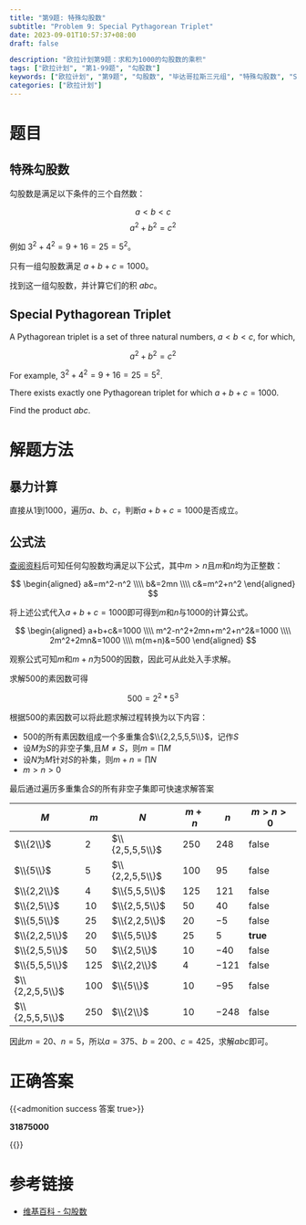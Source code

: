```yaml
---
title: "第9题: 特殊勾股数"
subtitle: "Problem 9: Special Pythagorean Triplet"
date: 2023-09-01T10:57:37+08:00
draft: false

description: "欧拉计划第9题：求和为1000的勾股数的乘积"
tags: ["欧拉计划", "第1-99题", "勾股数"]
keywords: ["欧拉计划", "第9题", "勾股数", "毕达哥拉斯三元组", "特殊勾股数", "Special Pythagorean Triplet"]
categories: ["欧拉计划"]
---
```

# 题目

## 特殊勾股数

勾股数是满足以下条件的三个自然数：

$$a \lt b \lt c$$
$$a^2 + b^2 = c^2$$

例如 $3^2 + 4^2 = 9 + 16 = 25 = 5^2$。

只有一组勾股数满足 $a + b + c = 1000$。

找到这一组勾股数，并计算它们的积 $abc$。

## Special Pythagorean Triplet

A Pythagorean triplet is a set of three natural numbers, $a \lt b \lt c$, for which,

$$a^2 + b^2 = c^2$$

For example, $3^2 + 4^2 = 9 + 16 = 25 = 5^2$.

There exists exactly one Pythagorean triplet for which $a + b + c = 1000$.

Find the product $abc$.

# 解题方法

## 暴力计算

直接从1到1000，遍历$a$、$b$、$c$，判断$a + b + c = 1000$是否成立。

## 公式法

[查阅资料](https://zh.wikipedia.org/zh-hans/%E5%8B%BE%E8%82%A1%E6%95%B0)后可知任何勾股数均满足以下公式，其中$m>n$且$m$和$n$均为正整数：

$$
\begin{aligned}
a&=m^2-n^2 \\\\
b&=2mn \\\\
c&=m^2+n^2
\end{aligned}
$$

将上述公式代入$a + b + c = 1000$即可得到$m$和$n$与$1000$的计算公式。

$$
\begin{aligned}
a+b+c&=1000 \\\\
m^2-n^2+2mn+m^2+n^2&=1000 \\\\
2m^2+2mn&=1000 \\\\
m(m+n)&=500
\end{aligned}
$$

观察公式可知$m$和$m+n$为$500$的因数，因此可从此处入手求解。

求解$500$的素因数可得

$$
500=2^2*5^3
$$

根据$500$的素因数可以将此题求解过程转换为以下内容：

- $500$的所有素因数组成一个多重集合$\\{2,2,5,5,5\\}$，记作$S$
- 设$M$为$S$的非空子集,且$M\not =S$，则$m=\prod{M}$
- 设$N$为$M$针对$S$的补集，则$m+n=\prod{N}$
- $m>n>0$

最后通过遍历多重集合$S$的所有非空子集即可快速求解答案

|$M$|$m$|$N$|$m+n$|$n$|$m>n>0$|
|---|---|---|-----|---|-----|
|$\\{2\\}$|$2$|$\\{2,5,5,5\\}$|$250$|$248$|false|
|$\\{5\\}$|$5$|$\\{2,2,5,5\\}$|$100$|$95$|false|
|$\\{2,2\\}$|$4$|$\\{5,5,5\\}$|$125$|$121$|false|
|$\\{2,5\\}$|$10$|$\\{2,5,5\\}$|$50$|$40$|false|
|$\\{5,5\\}$|$25$|$\\{2,2,5\\}$|$20$|$-5$|false|
|$\\{2,2,5\\}$|$20$|$\\{5,5\\}$|$25$|$5$|**true**|
|$\\{2,5,5\\}$|$50$|$\\{2,5\\}$|$10$|$-40$|false|
|$\\{5,5,5\\}$|$125$|$\\{2,2\\}$|$4$|$-121$|false|
|$\\{2,2,5,5\\}$|$100$|$\\{5\\}$|$10$|$-95$|false|
|$\\{2,5,5,5\\}$|$250$|$\\{2\\}$|$10$|$-248$|false|

因此$m=20$、$n=5$，所以$a=375$、$b=200$、$c=425$，求解$abc$即可。

<div class="hide">

# 正确答案

{{<admonition success 答案 true>}}

**31875000**

{{</admonition >}}

</div>

# 参考链接

- [维基百科 - 勾股数](https://zh.wikipedia.org/zh-hans/%E5%8B%BE%E8%82%A1%E6%95%B0)
